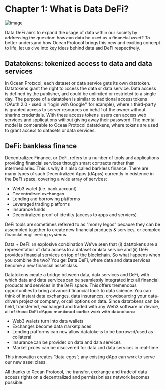 # Chapter 1: What is Data DeFi?

![image](https://user-images.githubusercontent.com/110959584/195780583-9bb8f8af-94a6-45ef-8d1e-e569ac1544f3.png)

Data DeFi aims to expand the usage of data within our society by addressing the question: how can data be used as a financial asset? To better understand how Ocean Protocol brings this new and exciting concept to life, let us dive into key ideas behind data and DeFi respectively.

## Datatokens: tokenized access to data and data services

In Ocean Protocol, each dataset or data service gets its own datatoken. Datatokens grant the right to access the data or data service. Data access is defined by the publisher, and could be unlimited or restricted to a single day.
The purpose of a datatoken is similar to traditional access tokens (OAuth 2.0 - used in “login with Google'' for example), where a third-party is granted access to server resources on behalf of the owner without sharing credentials. With these access tokens, users can access web services and applications without giving away their password. The mental model is comparable to Ocean Protocol datatokens, where tokens are used to grant access to datasets or data services.

## DeFi: bankless finance

Decentralized Finance, or DeFi, refers to a number of tools and applications providing financial services through smart contracts rather than intermediaries. This is why it is also called bankless finance. There are many types of such Decentralized Apps (dApps) currently in existence in the DeFi space, covering a wide array of services:

- Web3 wallet (i.e. bank account)
- Decentralized exchanges
- Lending and borrowing platforms
- Leveraged trading platforms
- Insurance funds
- Decentralized proof of identity (access to apps and services)

DeFi tools are sometimes referred to as “money legos” because they can be assembled together to create new financial products & services, or complex financial engineering systems.

Data + DeFi: an explosive combination
We’ve seen that (i) datatokens are a representation of data access to a dataset or data service and (ii) DeFi provides financial services on top of the blockchain. So what happens when you combine the two? You get Data DeFi, where data and data services become a new financial asset class.

Datatokens create a bridge between data, data services and DeFi, with which data and data services can be seamlessly integrated into all financial products and services in the DeFi space. This offers tremendous opportunities to bring advanced financial tools to data science. You can think of instant data exchanges, data insurances, crowdsourcing your data-driven project or company, or call options on data.
Since datatokens can be held, transferred, exchanged and traded with any Web3 software or device, all of these DeFi dApps mentioned earlier work with datatokens:

- Web3 wallets turn into data wallets
- Exchanges become data marketplaces
- Lending platforms can now allow datatokens to be borrowed/used as collateral
- Insurance can be provided on data and data services
- Market prices can be discovered for data and data services in real-time

This innovation creates “data legos”; any existing dApp can work to serve our new asset class.

All thanks to Ocean Protocol, the transfer, exchange and trade of data access rights on a decentralized and permissionless network becomes possible.
